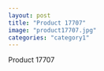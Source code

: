 ```yaml
---
layout: post
title: "Product 17707"
image: "product17707.jpg"
categories: "category1"
---
```

Product 17707
